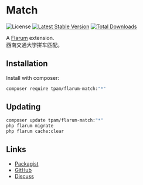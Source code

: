 # Match

![License](https://img.shields.io/badge/license-GPL-3.0-blue.svg) [![Latest Stable Version](https://img.shields.io/packagist/v/tpam/flarum-match.svg)](https://packagist.org/packages/tpam/flarum-match) [![Total Downloads](https://img.shields.io/packagist/dt/tpam/flarum-match.svg)](https://packagist.org/packages/tpam/flarum-match)

A [Flarum](http://flarum.org) extension.   
西南交通大学拼车匹配。

## Installation

Install with composer:

```sh
composer require tpam/flarum-match:"*"
```

## Updating

```sh
composer update tpam/flarum-match:"*"
php flarum migrate
php flarum cache:clear
```

## Links

- [Packagist](https://packagist.org/packages/tpam/flarum-match)
- [GitHub](https://github.com/tpam/flarum-match)
- [Discuss](https://discuss.flarum.org/d/PUT_DISCUSS_SLUG_HERE)
